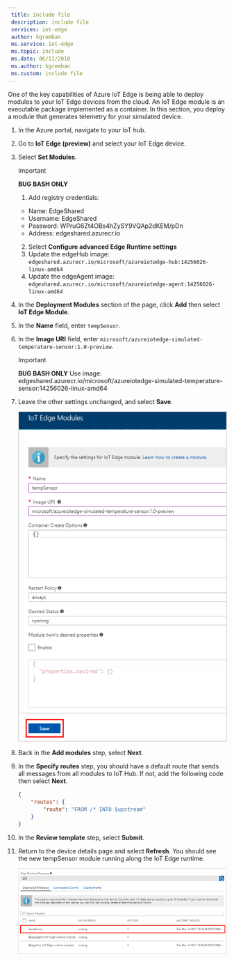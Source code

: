 ```yaml
---
 title: include file
 description: include file
 services: iot-edge
 author: kgremban
 ms.service: iot-edge
 ms.topic: include
 ms.date: 06/11/2018
 ms.author: kgremban
 ms.custom: include file
---
```


One of the key capabilities of Azure IoT Edge is being able to deploy modules to your IoT Edge devices from the cloud. An IoT Edge module is an executable package implemented as a container. In this section, you deploy a module that generates telemetry for your simulated device. 

1. In the Azure portal, navigate to your IoT hub.
1. Go to **IoT Edge (preview)** and select your IoT Edge device.
1. Select **Set Modules**.

   >[!IMPORTANT]
   >**BUG BASH ONLY**
   >1. Add registry credentials:
   >   * Name: EdgeShared
   >   * Username: EdgeShared
   >   * Password: WPruG6Zt4OBs4hZySY9VQAp2dKEM/pDn
   >   * Address: edgeshared.azurecr.io
   >2. Select **Configure advanced Edge Runtime settings**
   >3. Update the edgeHub image: `edgeshared.azurecr.io/microsoft/azureiotedge-hub:14256026-linux-amd64`
   >4. Update the edgeAgent image: `edgeshared.azurecr.io/microsoft/azureiotedge-agent:14256026-linux-amd64`

1. In the **Deployment Modules** section of the page, click **Add** then select **IoT Edge Module**.
1. In the **Name** field, enter `tempSensor`. 
1. In the **Image URI** field, enter `microsoft/azureiotedge-simulated-temperature-sensor:1.0-preview`. 

   >[!IMPORTANT]
   >**BUG BASH ONLY**
   >Use image: edgeshared.azurecr.io/microsoft/azureiotedge-simulated-temperature-sensor:14256026-linux-amd64

1. Leave the other settings unchanged, and select **Save**.

   ![Save IoT Edge module after entering name and image URI](./media/iot-edge-deploy-module/name-image.png)

1. Back in the **Add modules** step, select **Next**.
1. In the **Specify routes** step, you should have a default route that sends all messages from all modules to IoT Hub. If not, add the following code then select **Next**.

   ```json
   {
       "routes": {
           "route": "FROM /* INTO $upstream"
       }
   }
   ```

1. In the **Review template** step, select **Submit**.
1. Return to the device details page and select **Refresh**. You should see the new tempSensor module running along the IoT Edge runtime. 

   ![View tempSensor in list of deployed modules][1]

<!-- Images -->
[1]: ../articles/iot-edge/media/tutorial-simulate-device-windows/view-module.png